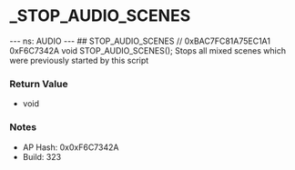 # _STOP_AUDIO_SCENES

--- ns: AUDIO --- ## STOP_AUDIO_SCENES  // 0xBAC7FC81A75EC1A1 0xF6C7342A void STOP_AUDIO_SCENES();  Stops all mixed scenes which were previously started by this script

### Return Value
* void

### Notes
* AP Hash: 0x0xF6C7342A
* Build: 323

